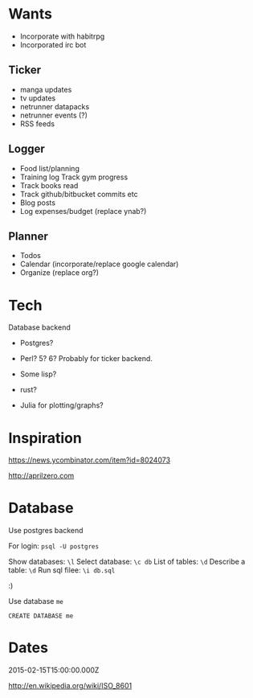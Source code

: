 Wants
=====

* Incorporate with habitrpg
* Incorporated irc bot

Ticker
------

* manga updates
* tv updates
* netrunner datapacks
* netrunner events (?)
* RSS feeds

Logger
------

* Food list/planning
* Training log
    Track gym progress
* Track books read
* Track github/bitbucket commits etc
* Blog posts
* Log expenses/budget (replace ynab?)

Planner
-------

* Todos
* Calendar (incorporate/replace google calendar)
* Organize (replace org?)

Tech
====

Database backend
* Postgres?

* Perl? 5? 6? Probably for ticker backend.
* Some lisp?
* rust?
* Julia for plotting/graphs?

Inspiration
===========

<https://news.ycombinator.com/item?id=8024073>

<http://aprilzero.com>

Database
========

Use postgres backend

For login: `psql -U postgres`

Show databases: `\l`
Select database: `\c db`
List of tables: `\d`
Describe a table: `\d`
Run sql filee: `\i db.sql`

:)

Use database `me`

```{.sql}
CREATE DATABASE me
```

Dates
=====

2015-02-15T15:00:00.000Z

<http://en.wikipedia.org/wiki/ISO_8601>

